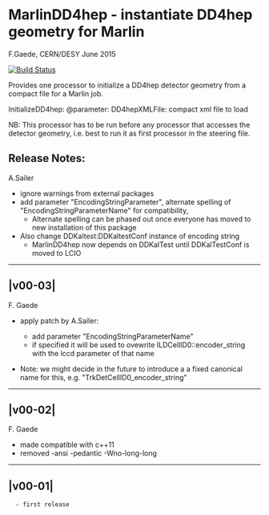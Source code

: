 #  MarlinDD4hep - instantiate DD4hep geometry for Marlin

F.Gaede, CERN/DESY
June 2015

[![Build Status](https://travis-ci.org/iLCSoft/MarlinDD4hep.svg?branch=master)](https://travis-ci.org/iLCSoft/MarlinDD4hep)

Provides one processor to initialize a DD4hep detector geometry
from a compact file for a Marlin job.
 
InitializeDD4hep:
@parameter: DD4hepXMLFile:  compact xml file to load 

NB: This processor has to be run  before any processor that 
    accesses the detector geometry, i.e. best to run it as 
    first processor in the steering file.

Release Notes:
--------------

A.Sailer

  - ignore warnings from external packages
  - add parameter "EncodingStringParameter", alternate spelling of "EncodingStringParameterName" for compatibility, 
     - Alternate spelling can be phased out once everyone has moved to new installation of this package
  - Also change DDKaltest:DDKaltestConf instance of encoding string
     - MarlinDD4hep now depends on DDKalTest until DDKalTestConf is moved to LCIO


--------
|v00-03|
--------
F. Gaede

  - apply patch by A.Sailer:
    - add parameter "EncodingStringParameterName" 
    - if specified it will be used to ovewrite 
      ILDCellID0::encoder_string with the lccd parameter
      of that name

  - Note: we might decide in the future to introduce a
    a fixed canonical name for this, e.g.
   "TrkDetCellID0_encoder_string" 
 

--------
|v00-02|
--------

F. Gaede
  - made compatible with c++11
  - removed -ansi -pedantic -Wno-long-long

--------
|v00-01|
--------

      - first release 
